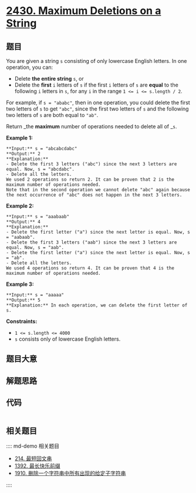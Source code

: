 # [2430. Maximum Deletions on a String](https://leetcode.com/problems/maximum-deletions-on-a-string)

## 题目

You are given a string `s` consisting of only lowercase English letters. In
one operation, you can:

  * Delete **the entire string** `s`, or
  * Delete the **first** `i` letters of `s` if the first `i` letters of `s` are **equal** to the following `i` letters in `s`, for any `i` in the range `1 <= i <= s.length / 2`.

For example, if `s = "ababc"`, then in one operation, you could delete the
first two letters of `s` to get `"abc"`, since the first two letters of `s`
and the following two letters of `s` are both equal to `"ab"`.

Return _the **maximum** number of operations needed to delete all of _`s`.



**Example 1:**

    
    
    **Input:** s = "abcabcdabc"
    **Output:** 2
    **Explanation:**
    - Delete the first 3 letters ("abc") since the next 3 letters are equal. Now, s = "abcdabc".
    - Delete all the letters.
    We used 2 operations so return 2. It can be proven that 2 is the maximum number of operations needed.
    Note that in the second operation we cannot delete "abc" again because the next occurrence of "abc" does not happen in the next 3 letters.
    

**Example 2:**

    
    
    **Input:** s = "aaabaab"
    **Output:** 4
    **Explanation:**
    - Delete the first letter ("a") since the next letter is equal. Now, s = "aabaab".
    - Delete the first 3 letters ("aab") since the next 3 letters are equal. Now, s = "aab".
    - Delete the first letter ("a") since the next letter is equal. Now, s = "ab".
    - Delete all the letters.
    We used 4 operations so return 4. It can be proven that 4 is the maximum number of operations needed.
    

**Example 3:**

    
    
    **Input:** s = "aaaaa"
    **Output:** 5
    **Explanation:** In each operation, we can delete the first letter of s.
    



**Constraints:**

  * `1 <= s.length <= 4000`
  * `s` consists only of lowercase English letters.


## 题目大意

## 解题思路

## 代码

```javascript

```

## 相关题目

:::: md-demo 相关题目
- [214. 最短回文串](https://leetcode.com/problems/shortest-palindrome)
- [1392. 最长快乐前缀](https://leetcode.com/problems/longest-happy-prefix)
- [1910. 删除一个字符串中所有出现的给定子字符串](https://leetcode.com/problems/remove-all-occurrences-of-a-substring)

::::
